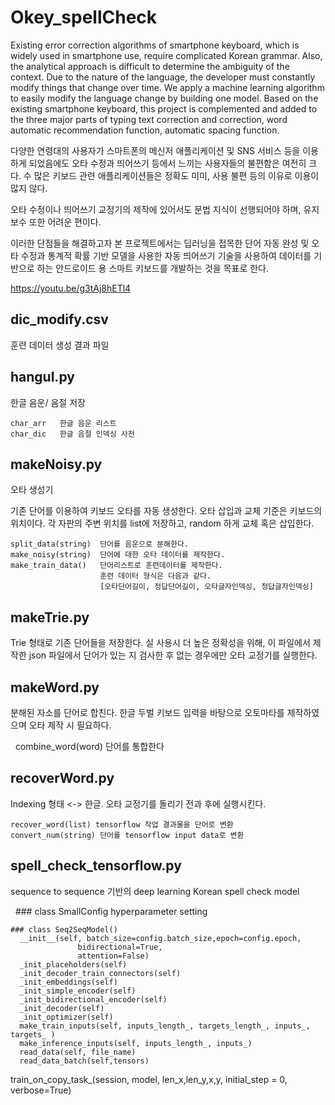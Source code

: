 # Okey_spellCheck
Existing error correction algorithms of smartphone keyboard, 
which is widely used in smartphone use, require complicated Korean grammar. 
Also, the analytical approach is difficult to determine the ambiguity of the context.
Due to the nature of the language, the developer must constantly modify things that change over time.
We apply a machine learning algorithm to easily modify the language change by building one model.
Based on the existing smartphone keyboard, this project is complemented and added to the three major parts of typing text correction and correction,
word automatic recommendation function, automatic spacing function.

다양한 연령대의 사용자가 스마트폰의 메신저 애플리케이션 및 SNS 서비스 등을 이용하게 되었음에도
오타 수정과 띄어쓰기 등에서 느끼는 사용자들의 불편함은 여전히 크다.
수 많은 키보드 관련 애플리케이션들은 정확도 미미, 사용 불편 등의 이유로 이용이 많지 않다.

오타 수정이나 띄어쓰기 교정기의 제작에 있어서도
문법 지식이 선행되어야 하며, 유지 보수 또한 어려운 편이다.

이러한 단점들을 해결하고자 본 프로젝트에서는 딥러닝을 접목한 단어 자동 완성 및 오타 수정과 
통계적 확률 기반 모델을 사용한 자동 띄어쓰기 기술을 사용하여
데이터를 기반으로 하는 
안드로이드 용 스마트 키보드를 개발하는 것을 목표로 한다.

https://youtu.be/g3tAj8hETl4



## dic_modify.csv
  훈련 데이터 생성 결과 파일

## hangul.py
  한글 음운/ 음절 저장

    char_arr   한글 음운 리스트
    char_dic   한글 음절 인덱싱 사전

## makeNoisy.py
  오타 생성기

  기존 단어를 이용하여 키보드 오타를 자동 생성한다.
  오타 삽입과 교체 기준은 키보드의 위치이다.
  각 자판의 주변 위치를 list에 저장하고, random 하게 교체 혹은 삽입한다.

    split_data(string)  단어를 음운으로 분해한다.
    make_noisy(string)  단어에 대한 오타 데이터를 제작한다.
    make_train_data()   단어리스트로 훈련데이터를 제작한다. 
                        훈련 데이터 형식은 다음과 같다.
                        [오타단어길이, 정답단어길이, 오타글자인덱싱, 정답글자인덱싱]

## makeTrie.py
  Trie 형태로 기존 단어들을 저장한다. 실 사용시 더 높은 정확성을 위해, 이 파일에서 제작한 json 파일에서 단어가 있는 지 검사한 후 없는 경우에만 오타 교정기를 실행한다.

## makeWord.py
  분해된 자소를 단어로 합친다. 한글 두벌 키보드 입력을 바탕으로 오토마타를 제작하였으며 오타 제작 시 필요하다.
  
    combine_word(word) 단어를 통합한다

## recoverWord.py
  Indexing 형태 <-> 한글. 오타 교정기를 돌리기 전과 후에 실행시킨다.
  
    recover_word(list) tensorflow 작업 결과물을 단어로 변환
    convert_num(string) 단어를 tensorflow input data로 변환

## spell_check_tensorflow.py
  sequence to sequence 기반의 deep learning Korean spell check model
  
    ### class SmallConfig
    hyperparameter setting
    
    ### class Seq2SeqModel()
      __init__(self, batch_size=config.batch_size,epoch=config.epoch,
                   bidirectional=True,
                   attention=False)
      _init_placeholders(self)
      _init_decoder_train_connectors(self)
      _init_embeddings(self)
      _init_simple_encoder(self)
      _init_bidirectional_encoder(self)
      _init_decoder(self)
      _init_optimizer(self)
      make_train_inputs(self, inputs_length_, targets_length_, inputs_, targets_ )
      make_inference_inputs(self, inputs_length_, inputs_)
      read_data(self, file_name)
      read_data_batch(self,tensors)
      
   train_on_copy_task_(session, model,
                        len_x,len_y,x,y,
                        initial_step = 0,
                       verbose=True)
